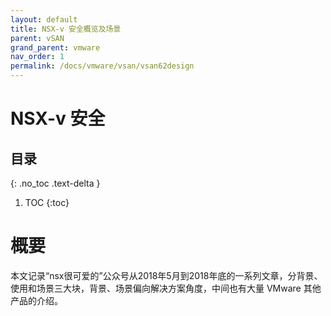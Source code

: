 ```yaml
---
layout: default
title: NSX-v 安全概览及场景
parent: vSAN
grand_parent: vmware
nav_order: 1
permalink: /docs/vmware/vsan/vsan62design
---
```


# NSX-v 安全

## 目录
{: .no_toc .text-delta }

1. TOC
{:toc}

# 概要

本文记录“nsx很可爱的”公众号从2018年5月到2018年底的一系列文章，分背景、使用和场景三大块，背景、场景偏向解决方案角度，中间也有大量 VMware 其他产品的介绍。